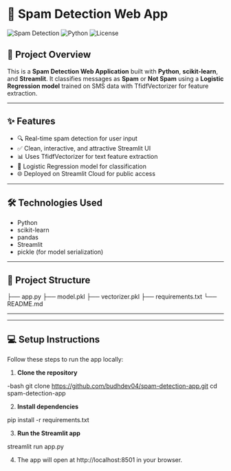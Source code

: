 # 📧 Spam Detection Web App

![Spam Detection](https://img.shields.io/badge/Streamlit-Deployed-brightgreen) ![Python](https://img.shields.io/badge/Python-3.x-blue) ![License](https://img.shields.io/badge/License-MIT-yellow)

## 🚀 Project Overview

This is a **Spam Detection Web Application** built with **Python**, **scikit-learn**, and **Streamlit**. It classifies messages as **Spam** or **Not Spam** using a **Logistic Regression model** trained on SMS data with TfidfVectorizer for feature extraction.

---

## ✨ **Features**

- 🔍 Real-time spam detection for user input
- ✅ Clean, interactive, and attractive Streamlit UI
- 📊 Uses TfidfVectorizer for text feature extraction
- 🤖 Logistic Regression model for classification
- 🌐 Deployed on Streamlit Cloud for public access

---

## 🛠️ **Technologies Used**

- Python
- scikit-learn
- pandas
- Streamlit
- pickle (for model serialization)

---

## 📂 **Project Structure**

├── app.py
├── model.pkl
├── vectorizer.pkl
├── requirements.txt
└── README.md


---


---

## 💻 **Setup Instructions**

Follow these steps to run the app locally:

1. **Clone the repository**

-bash
git clone https://github.com/budhdev04/spam-detection-app.git
cd spam-detection-app

2. **Install dependencies**

pip install -r requirements.txt


3. **Run the Streamlit app**

streamlit run app.py

4. The app will open at http://localhost:8501 in your browser.
